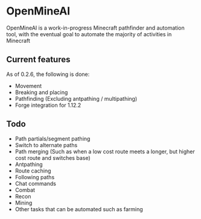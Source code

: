 # OpenMineAI

OpenMineAI is a work-in-progress Minecraft pathfinder and automation tool, with the eventual goal to automate the majority of activities in Minecraft

## Current features

As of 0.2.6, the following is done:

- Movement
- Breaking and placing
- Pathfinding (Excluding antpathing / multipathing)
- Forge integration for 1.12.2

## Todo

- Path partials/segment pathing
- Switch to alternate paths
- Path merging (Such as when a low cost route meets a longer, but higher cost route and switches base)
- Antpathing
- Route caching
- Following paths
- Chat commands
- Combat
- Recon
- Mining
- Other tasks that can be automated such as farming 